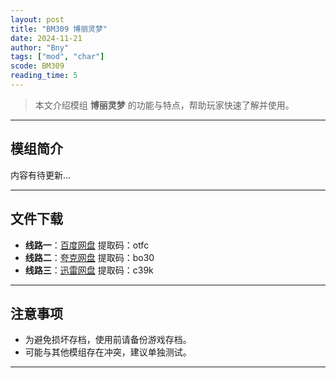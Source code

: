 ```yaml
---
layout: post
title: "BM309 博丽灵梦"
date: 2024-11-21
author: "Bny"
tags: ["mod", "char"]
scode: BM309
reading_time: 5
---
```


> 本文介绍模组 **博丽灵梦** 的功能与特点，帮助玩家快速了解并使用。

---

## 模组简介

内容有待更新...

---


## 文件下载
- **线路一**：[百度网盘](https://pan.baidu.com/s/1Iry4_E0h4S41DnBzzUdfjw?pwd=otfc)  提取码：otfc  
- **线路二**：[夸克网盘](https://pan.quark.cn/s/ef12554a67f0?pwd=bo30)  提取码：bo30  
- **线路三**：[迅雷网盘](https://pan.xunlei.com/s/VOCCbTMdIL7qD5IUvE-GKkDMA1?pwd=c39k)  提取码：c39k  

---

## 注意事项
- 为避免损坏存档，使用前请备份游戏存档。
- 可能与其他模组存在冲突，建议单独测试。

---

